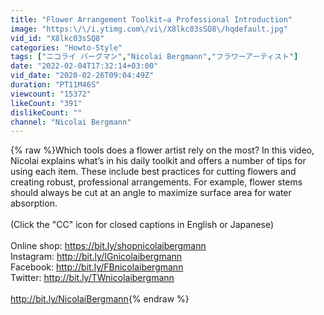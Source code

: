```yaml
---
title: "Flower Arrangement Toolkit—a Professional Introduction"
image: "https:\/\/i.ytimg.com\/vi\/X8lkc03sSQ8\/hqdefault.jpg"
vid_id: "X8lkc03sSQ8"
categories: "Howto-Style"
tags: ["ニコライ バーグマン","Nicolai Bergmann","フラワーアーティスト"]
date: "2022-02-04T17:32:14+03:00"
vid_date: "2020-02-26T09:04:49Z"
duration: "PT11M46S"
viewcount: "15372"
likeCount: "391"
dislikeCount: ""
channel: "Nicolai Bergmann"
---
```

{% raw %}Which tools does a flower artist rely on the most? In this video, Nicolai explains what’s in his daily toolkit and offers a number of tips for using each item. These include best practices for cutting flowers and creating robust, professional arrangements. For example, flower stems should always be cut at an angle to maximize surface area for water absorption. <br /><br />(Click the &quot;CC&quot; icon for closed captions in English or Japanese)<br /><br />Online shop: <a rel="nofollow" target="blank" href="https://bit.ly/shopnicolaibergmann">https://bit.ly/shopnicolaibergmann</a><br />Instagram: <a rel="nofollow" target="blank" href="http://bit.ly/IGnicolaibergmann">http://bit.ly/IGnicolaibergmann</a><br />Facebook: <a rel="nofollow" target="blank" href="http://bit.ly/FBnicolaibergmann">http://bit.ly/FBnicolaibergmann</a><br />Twitter: <a rel="nofollow" target="blank" href="http://bit.ly/TWnicolaibergmann">http://bit.ly/TWnicolaibergmann</a><br /><br /><a rel="nofollow" target="blank" href="http://bit.ly/NicolaiBergmann">http://bit.ly/NicolaiBergmann</a>{% endraw %}

